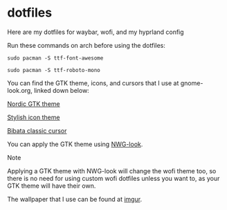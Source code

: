 # dotfiles
Here are my dotfiles for waybar, wofi, and my hyprland config

Run these commands on arch before using the dotfiles:

```
sudo pacman -S ttf-font-awesome
```
```
sudo pacman -S ttf-roboto-mono
```
You can find the GTK theme, icons, and cursors that I use at gnome-look.org, linked down below:

[Nordic GTK theme](https://www.gnome-look.org/p/1267246/)

[Stylish icon theme](https://www.gnome-look.org/p/1886541)

[Bibata classic cursor](https://www.gnome-look.org/p/1914826)

You can apply the GTK theme using [NWG-look](https://github.com/nwg-piotr/nwg-look).

> [!NOTE]
> Applying a GTK theme with NWG-look will change the wofi theme too, so there is no need for using custom wofi dotfiles unless you want to, as your GTK theme will have their own. 

The wallpaper that I use can be found at [imgur](https://imgur.com/ZE9ZvL4).
